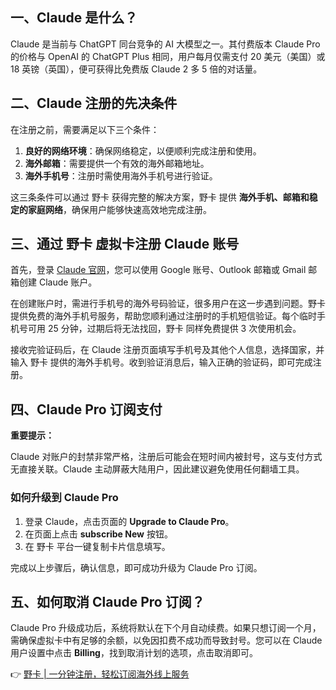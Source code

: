 ## 一、Claude 是什么？

Claude 是当前与 ChatGPT 同台竞争的 AI 大模型之一。其付费版本 Claude Pro 的价格与 OpenAI 的 ChatGPT Plus 相同，用户每月仅需支付 20 美元（美国）或 18 英镑（英国），便可获得比免费版 Claude 2 多 5 倍的对话量。

## 二、Claude 注册的先决条件

在注册之前，需要满足以下三个条件：

1. **良好的网络环境**：确保网络稳定，以便顺利完成注册和使用。
2. **海外邮箱**：需要提供一个有效的海外邮箱地址。
3. **海外手机号**：注册时需使用海外手机号进行验证。

这三条条件可以通过 野卡 获得完整的解决方案，野卡 提供 **海外手机、邮箱和稳定的家庭网络**，确保用户能够快速高效地完成注册。

## 三、通过 野卡 虚拟卡注册 Claude 账号

首先，登录 [Claude 官网](https://claude.ai/login)，您可以使用 Google 账号、Outlook 邮箱或 Gmail 邮箱创建 Claude 账户。

在创建账户时，需进行手机号的海外号码验证，很多用户在这一步遇到问题。野卡 提供免费的海外手机号服务，帮助您顺利通过注册时的手机短信验证。每个临时手机号可用 25 分钟，过期后将无法找回，野卡 同样免费提供 3 次使用机会。

接收完验证码后，在 Claude 注册页面填写手机号及其他个人信息，选择国家，并输入 野卡 提供的海外手机号。收到验证消息后，输入正确的验证码，即可完成注册。

## 四、Claude Pro 订阅支付

**重要提示：**

Claude 对账户的封禁非常严格，注册后可能会在短时间内被封号，这与支付方式无直接关联。Claude 主动屏蔽大陆用户，因此建议避免使用任何翻墙工具。

### 如何升级到 Claude Pro

1. 登录 Claude，点击页面的 **Upgrade to Claude Pro**。
2. 在页面上点击 **subscribe New** 按钮。
3. 在 野卡 平台一键复制卡片信息填写。

完成以上步骤后，确认信息，即可成功升级为 Claude Pro 订阅。

## 五、如何取消 Claude Pro 订阅？

Claude Pro 升级成功后，系统将默认在下个月自动续费。如果只想订阅一个月，需确保虚拟卡中有足够的余额，以免因扣费不成功而导致封号。您可以在 Claude 用户设置中点击 **Billing**，找到取消计划的选项，点击取消即可。

👉 [野卡 | 一分钟注册，轻松订阅海外线上服务](https://bit.ly/bewildcard)